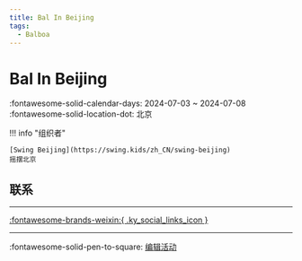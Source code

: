 ```yaml
---
title: Bal In Beijing
tags:
  - Balboa
---
```


# Bal In Beijing 

:fontawesome-solid-calendar-days: 2024-07-03 ~ 2024-07-08  
:fontawesome-solid-location-dot: 北京  

!!! info "组织者"

    [Swing Beijing](https://swing.kids/zh_CN/swing-beijing)  
    摇摆北京  

## 联系


---

 [:fontawesome-brands-weixin:{ .ky_social_links_icon }](https://mp.weixin.qq.com/s/T14Vj1A2fy2GrSXarKYgzw)

---

:fontawesome-solid-pen-to-square: [编辑活动](https://github.com/swingdance/events/issues/new?assignees=&labels=update+event&projects=&template=03-update_entity.yml&title=Update%20Event%3A%202024%2Fzh_CN%20%E2%80%A2%20Bal%20In%20Beijing&region=zh_CN&year=2024&id=bal-in-beijing-2024&name=Bal%20In%20Beijing&org_id=swing-beijing)
